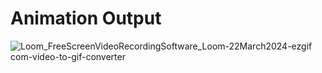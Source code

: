 # Animation Output
![Loom_FreeScreenVideoRecordingSoftware_Loom-22March2024-ezgif com-video-to-gif-converter](https://github.com/HadeeqaImran/GoLang/assets/106611925/f24ec446-5fbb-4af2-9dbb-6f480ea6fbce)

